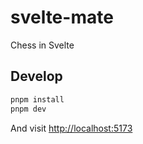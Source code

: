# svelte-mate

Chess in Svelte

## Develop

```bash
pnpm install
pnpm dev
```

And visit <http://localhost:5173>
